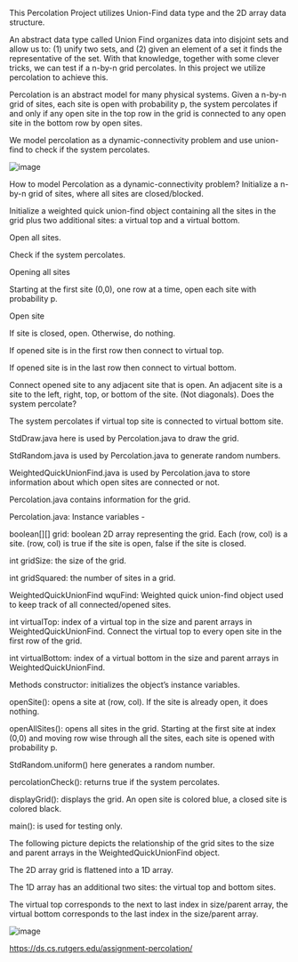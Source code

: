 This Percolation Project utilizes Union-Find data type and the 2D array data structure.

An abstract data type called Union Find organizes data into disjoint sets and allow us to: (1) unify two sets, and (2) given an  element of a set it finds the representative of  the set. With that knowledge, together with some clever tricks, we can test if a n-by-n grid percolates. In this project we utilize percolation to achieve this.

Percolation is an abstract model for many physical systems. Given a n-by-n grid of sites, each site is open with probability p, the system percolates if and only if any open site in the top row in the grid is connected to any open site in the bottom row by open sites.

We model percolation as a dynamic-connectivity problem and use union-find to check if the system percolates. 

![image](https://github.com/SROTRIYOSENGUPTA/Percolation/assets/69280834/6cd65456-85a4-4ac2-ae7e-7b9e7123eaa1)


How to model Percolation as a dynamic-connectivity problem? 
Initialize a n-by-n grid of sites, where all sites are closed/blocked. 

Initialize a weighted quick union-find object containing all the sites in the grid plus two additional sites: a virtual top and a virtual bottom.

Open all sites.

Check if the system percolates.

Opening all sites

Starting at the first site (0,0), one row at a time, open each site with probability p.

Open site

If site is closed, open. Otherwise, do nothing.

If opened site is in the first row then connect to virtual top.

If opened site is in the last row then connect to virtual bottom.

Connect opened site to any adjacent site that is open. An adjacent site is a site to the left, right, top, or bottom of the site. (Not diagonals).
Does the system percolate?

The system percolates if virtual top site is connected to virtual bottom site.


StdDraw.java here is used by Percolation.java to draw the grid.

StdRandom.java is used by Percolation.java to generate random numbers.

WeightedQuickUnionFind.java is used by Percolation.java to store information about which open sites are connected or not.

Percolation.java contains information for the grid.

Percolation.java: Instance variables - 

boolean[][] grid: boolean 2D array representing the grid. Each (row, col) is a site. (row, col) is true if the site is open, false if the site is closed.

int gridSize: the size of the grid.

int gridSquared: the number of sites in a grid.

WeightedQuickUnionFind wquFind: Weighted quick union-find object used to keep track of all connected/opened sites.

int virtualTop: index of a virtual top in the size and parent arrays in WeightedQuickUnionFind. Connect the virtual top to every open site in the first row of the grid. 

int virtualBottom: index of a virtual bottom in the size and parent arrays in WeightedQuickUnionFind.

Methods
constructor: initializes the object’s instance variables. 

openSite(): opens a site at (row, col). If the site is already open, it does nothing.

openAllSites(): opens all sites in the grid.  Starting at the first site at index (0,0) and moving row wise through all the sites, each site is opened with probability p. 

StdRandom.uniform() here generates a random number.

percolationCheck(): returns true if the system percolates. 

displayGrid(): displays the grid. An open site is colored blue, a closed site is colored black.

main(): is used for testing only.

The following picture depicts the relationship of the grid sites to the size and parent arrays in the WeightedQuickUnionFind object.

The 2D array grid is flattened into a 1D array.

The 1D array has an additional two sites: the virtual top and bottom sites.

The virtual top corresponds to the next to last index in size/parent array, the virtual bottom corresponds to the last index in the size/parent array.

![image](https://github.com/SROTRIYOSENGUPTA/Percolation/assets/69280834/1e9a8012-f588-4fb8-96f7-04f880703294)

https://ds.cs.rutgers.edu/assignment-percolation/




